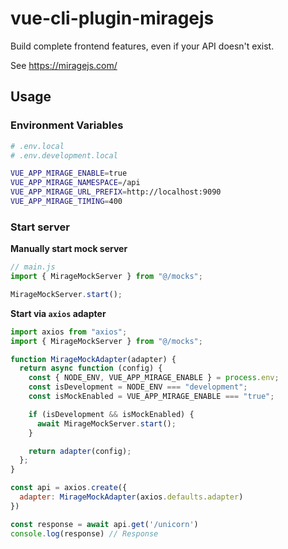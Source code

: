 # vue-cli-plugin-miragejs

Build complete frontend features, even if your API doesn't exist.

See https://miragejs.com/

## Usage

### Environment Variables

```sh
# .env.local
# .env.development.local

VUE_APP_MIRAGE_ENABLE=true
VUE_APP_MIRAGE_NAMESPACE=/api
VUE_APP_MIRAGE_URL_PREFIX=http://localhost:9090
VUE_APP_MIRAGE_TIMING=400
```

### Start server

**Manually start mock server**

```js
// main.js
import { MirageMockServer } from "@/mocks";

MirageMockServer.start();
```

**Start via `axios` adapter**

```js
import axios from "axios";
import { MirageMockServer } from "@/mocks";

function MirageMockAdapter(adapter) {
  return async function (config) {
    const { NODE_ENV, VUE_APP_MIRAGE_ENABLE } = process.env;
    const isDevelopment = NODE_ENV === "development";
    const isMockEnabled = VUE_APP_MIRAGE_ENABLE === "true";

    if (isDevelopment && isMockEnabled) {
      await MirageMockServer.start();
    }

    return adapter(config);
  };
}

const api = axios.create({
  adapter: MirageMockAdapter(axios.defaults.adapter)
})

const response = await api.get('/unicorn')
console.log(response) // Response
```
